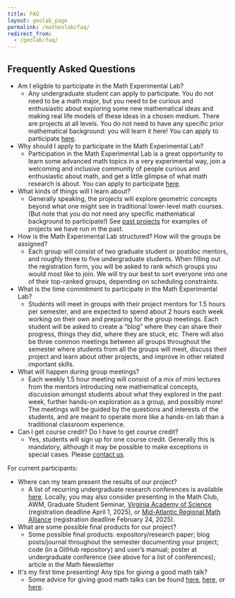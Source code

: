 ```yaml
---
title: FAQ 
layout: geolab_page
permalink: /mathexlab/faq/
redirect_from:
  - /geolab/faq/
---
```


<h2 class="mb-3">Frequently Asked Questions</h2>

+ Am I eligible to participate in the Math Experimental Lab?
    - Any undergraduate student can apply to participate. You do not need to be a math major, but you need to be curious and enthusiastic about exploring some new mathematical ideas and making real life models of these ideas in a chosen medium. There are projects at all levels. You do not need to have any specific prior mathematical background: you will learn it here! You can apply to participate <a href="{{site.url}}/mathexlab/application/">here</a>.
+ Why should I apply to participate in the Math Experimental Lab?
    - Participation in the Math Experimental Lab is a great opportunity to learn some advanced math topics in a very experimental way, join a welcoming and inclusive community of people curious and enthusiastic about math, and get a little glimpse of what math research is about. You can apply to participate <a href="{{site.url}}/mathexlab/application/">here</a>.
+ What kinds of things will I learn about?
    - Generally speaking, the projects will explore geometric concepts beyond what one might see in traditional lower-level math courses. (But note that you do not need any specific mathematical background to participate!) See <a href="{{site.url}}/mathexlab/projects/">past projects</a> for examples of projects we have run in the past.
+ How is the Math Experimental Lab structured? How will the groups be assigned?
    - Each group will consist of two graduate student or postdoc mentors, and roughly three to five undergraduate students. When filling out the registration form, you will be asked to rank which groups you would most like to join. We will try our best to sort everyone into one of their top-ranked groups, depending on scheduling constraints. 
+ What is the time commitment to participate in the Math Experimental Lab?
    - Students will meet in groups with their project mentors for 1.5 hours per semester, and are expected to spend about 2 hours each week working on their own and preparing for the group meetings. Each student will be asked to create a “blog” where they can share their progress, things they did, where they are stuck, etc. There will also be three common meetings between all groups throughout the semester where students from all the groups will meet, discuss their project and learn about other projects, and improve in other related important skills. 
+ What will happen during group meetings?
    - Each weekly 1.5 hour meeting will consist of a mix of mini lectures from the mentors introducing new mathematical concepts, discussion amongst students about what they explored in the past week, further hands-on exploration as a group, and possibly more! The meetings will be guided by the questions and interests of the students, and are meant to operate more like a hands-on lab than a traditional classroom experience.
+ Can I get course credit? Do I have to get course credit?
    - Yes, students will sign up for one course credit. Generally this is mandatory, although it may be possible to make exceptions in special cases. Please <a href="{{site.url}}/mathexlab/contact/">contact us</a>.

 For current participants:
 + Where can my team present the results of our project?
    - A list of recurring undergraduate research conferences is available <a href="https://seminar.math.vt.edu/mathclub/conferences.html">here</a>. Locally, you may also consider presenting in the Math Club, AWM, Graduate Student Seminar, <a href="https://vacadsci.org/2025-registration-for-the-annual-meeting/">Virginia Academy of Science</a> (registration deadline April 1, 2025), or <a href="https://sites.google.com/view/mid-atlantic-math-alliance/2025-meeting">Mid-Atlantic Regional Math Alliance</a> (registration deadline February 24, 2025).
+ What are some possible final products for our project?
    - Some possible final products: expository/research paper; blog posts/journal throughout the semester documenting your project; code (in a GitHub repository) and user’s manual; poster at undergraduate conference (see above for a list of conferences); article in the Math Newsletter
+ It's my first time presenting! Any tips for giving a good math talk?
   - Some advice for giving good math talks can be found <a href="https://blog.richmond.edu/wross/2008/03/26/how-to-give-a-good-20-minute-math-talk/">here</a>, <a href="https://www.math.stonybrook.edu/~bishop/lectures/GiveGoodTalk.pdf">here</a>, or <a href="https://terrytao.wordpress.com/career-advice/talks-are-not-the-same-as-papers/">here</a>. 


